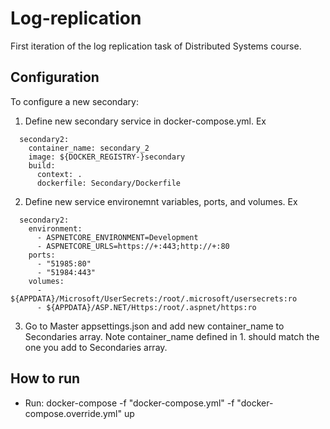 # Log-replication
First iteration of the log replication task of Distributed Systems course.

## Configuration 
To configure a new secondary:
 1. Define new secondary service in docker-compose.yml. Ex
 ````
   secondary2:
     container_name: secondary_2
     image: ${DOCKER_REGISTRY-}secondary
     build:
       context: .
       dockerfile: Secondary/Dockerfile
  ````
  2. Define new service environemnt variables, ports, and volumes. Ex
  ````
    secondary2:
      environment:
        - ASPNETCORE_ENVIRONMENT=Development
        - ASPNETCORE_URLS=https://+:443;http://+:80
      ports:
        - "51985:80"
        - "51984:443"
      volumes:
        - ${APPDATA}/Microsoft/UserSecrets:/root/.microsoft/usersecrets:ro
        - ${APPDATA}/ASP.NET/Https:/root/.aspnet/https:ro
   ````
  3. Go to Master appsettings.json and add new container_name to Secondaries array. Note container_name defined in 1. should match the one you add to Secondaries            array.

## How to run
   * Run: docker-compose -f "docker-compose.yml" -f "docker-compose.override.yml" up
